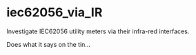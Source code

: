 # iec62056_via_IR
Investigate IEC62056 utility meters via their infra-red interfaces.

Does what it says on the tin...
